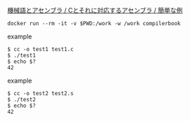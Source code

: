 

[機械語とアセンブラ / Cとそれに対応するアセンブラ / 簡単な例](https://www.sigbus.info/compilerbook#%E7%B0%A1%E5%8D%98%E3%81%AA%E4%BE%8B)

```
docker run --rm -it -v $PWD:/work -w /work compilerbook
```

example

```
$ cc -o test1 test1.c
$ ./test1
$ echo $?
42
```

example

```
$ cc -o test2 test2.s
$ ./test2
$ echo $?
42
```
